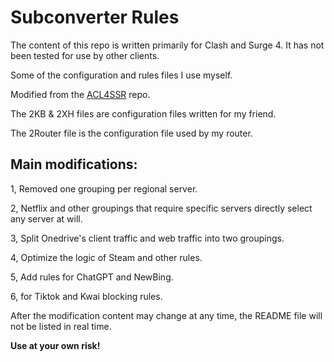 # Subconverter Rules

The content of this repo is written primarily for Clash and Surge 4. It has not been tested for use by other clients.

Some of the configuration and rules files I use myself.

Modified from the [ACL4SSR](https://github.com/ACL4SSR/ACL4SSR) repo.

The 2KB & 2XH files are configuration files written for my friend.

The 2Router file is the configuration file used by my router.

## Main modifications:

1, Removed one grouping per regional server.

2, Netflix and other groupings that require specific servers directly select any server at will.

3, Split Onedrive's client traffic and web traffic into two groupings.

4, Optimize the logic of Steam and other rules.

5, Add rules for ChatGPT and NewBing.

6, for Tiktok and Kwai blocking rules.

After the modification content may change at any time, the README file will not be listed in real time.

**Use at your own risk!**